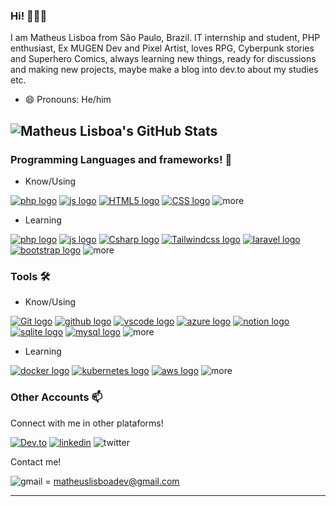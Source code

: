 ### Hi! 💜🇧🇷

I am Matheus Lisboa from São Paulo, Brazil. IT internship and student, PHP enthusiast, Ex MUGEN Dev and Pixel Artist, loves RPG, Cyberpunk stories and Superhero Comics, always learning new things, ready for discussions and making new projects, maybe make a blog into dev.to about my studies etc.

- 😄 Pronouns: He/him


![Matheus Lisboa's GitHub Stats](https://github-readme-stats.vercel.app/api?username=matheuslisboadev&show_icons=true&theme=tokyonight&hide_border=true&locale=en)
----

### Programming Languages and frameworks! 🍵

- Know/Using

[<img src="https://img.shields.io/badge/php-7a86b8.svg?style=for-the-badge&logo=php&logoColor=white" alt="php logo">](https://www.php.net/)   [<img src="https://img.shields.io/badge/Javascript-F7DF1E.svg?style=for-the-badge&logo=javascript&logoColor=black" alt="js logo" >](https://developer.mozilla.org/pt-BR/docs/Web/JavaScript)  [<img src="https://img.shields.io/badge/html-E34F26.svg?style=for-the-badge&logo=html5&logoColor=white" alt= "HTML5 logo">](https://www.w3.org/html/)   [<img src="https://img.shields.io/badge/css-1572B6.svg?style=for-the-badge&logo=css3&logoColor=white" alt="CSS logo">](https://www.w3schools.com/css/)  <img src="https://img.shields.io/badge/and_many_more...-c15eff.svg?style=for-the-badge&logo=plus&logoColor=white" alt="more">


- Learning

[<img src="https://img.shields.io/badge/php-7a86b8.svg?style=for-the-badge&logo=php&logoColor=white" alt="php logo">](https://www.php.net/)   [<img src="https://img.shields.io/badge/Javascript-F7DF1E.svg?style=for-the-badge&logo=javascript&logoColor=black" alt="js logo" >](https://developer.mozilla.org/pt-BR/docs/Web/JavaScript) [<img src="https://img.shields.io/badge/Csharp-blueviolet.svg?style=for-the-badge&logo=csharp&logoColor=white" alt="Csharp logo">](https://learn.microsoft.com/pt-br/dotnet/csharp/tour-of-csharp/)
[<img src="https://img.shields.io/badge/tailwind-blue.svg?style=for-the-badge&logo=tailwindcss&logoColor=white" alt="Tailwindcss logo">](https://tailwindcss.com/)
[<img src="https://img.shields.io/badge/laravel-db0d0d.svg?style=for-the-badge&logo=laravel&logoColor=white" alt="laravel logo">](https://laravel.com/)
[<img src="https://img.shields.io/badge/bootstrap-blueviolet.svg?style=for-the-badge&logo=bootstrap&logoColor=white" alt="bootstrap logo">](https://getbootstrap.com/)  <img src="https://img.shields.io/badge/and_many_more...-c15eff.svg?style=for-the-badge&logo=plus&logoColor=white" alt="more">





### Tools 🛠️

- Know/Using

[<img src="https://img.shields.io/badge/git-F05032.svg?style=for-the-badge&logo=git&logoColor=white" alt="Git logo" >](https://git-scm.com/)  [<img src="https://img.shields.io/badge/github-blueviolet.svg?style=for-the-badge&logo=github&logoColor=white" alt="github logo" >]([https://git-scm.com/](https://github.com/matheuslisboadev))  [<img src="https://img.shields.io/badge/vscode-007ACC.svg?style=for-the-badge&logo=visualstudiocode&logoColor=white" alt="vscode logo" >](https://code.visualstudio.com/) [<img src="https://img.shields.io/badge/azure-blue.svg?style=for-the-badge&logo=microsoftazure&logoColor=white" alt="azure logo" >](https://azure.microsoft.com/en-us/products/virtual-desktop/)  [<img src="https://img.shields.io/badge/notion-black.svg?style=for-the-badge&logo=notion&logoColor=white" alt="notion logo" >](https://www.notion.so/)
[<img src="https://img.shields.io/badge/sqlite-blue.svg?style=for-the-badge&logo=sqlite" alt="sqlite logo">](https://sqlite.org/index.html)
[<img src="https://img.shields.io/badge/mysql-blueviolet.svg?style=for-the-badge&logo=mysql&logoColor=white" alt="mysql logo">](https://www.mysql.com/)
<img src="https://img.shields.io/badge/and_many_more...-c15eff.svg?style=for-the-badge&logo=plus&logoColor=white" alt="more">



- Learning

[<img src="https://img.shields.io/badge/docker-2496ED.svg?style=for-the-badge&logo=docker&logoColor=white" alt="docker logo" >](https://www.docker.com/) [<img src="https://img.shields.io/badge/kubernetes-blue.svg?style=for-the-badge&logo=kubernetes&logoColor=white" alt="kubernetes logo" >](https://kubernetes.io/) [<img src="https://img.shields.io/badge/aws-orange.svg?style=for-the-badge&logo=amazonaws" alt="aws logo" >](https://aws.amazon.com/)  <img src="https://img.shields.io/badge/and_many_more...-c15eff.svg?style=for-the-badge&logo=plus&logoColor=white" alt="more">


### Other Accounts 📫

Connect with me in other plataforms!

[<img src="https://img.shields.io/badge/DEV.to-0A0A0A.svg?style=for-the-badge&logo=devdotto&logoColor=white" alt="Dev.to">]("https://dev.to/matheuslisboadev")
[<img src="https://img.shields.io/badge/Linked%20In-0A66C2.svg?style=for-the-badge&logo=linkedin&logoColor=white" alt="linkedin">]("https://linkedin.com/in/matheuslisboadev")
<img src="https://img.shields.io/badge/Twitter-733e98.svg??style=social&logo=twitter" alt="twitter">

Contact me!

<img src="https://img.shields.io/badge/gmail-red.svg?style=for-the-badge&logo=gmail&logoColor=white" alt="gmail"> = matheuslisboadev@gmail.com






---

